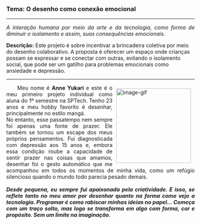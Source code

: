 ### <b>Tema: O desenho como conexão emocional</b>
---
<p align="left" style="text-align: justify;">
<i>A interação humana por meio da arte e da tecnologia, como forma de diminuir o isolamento e assim, suas consequências emocionais.</i><br>

<b>Descrição:</b>
Este projeto é sobre incentivar a brincadeira coletiva por meio do desenho colaborativo. A proposta é oferecer um espaço onde crianças possam se expressar e se conectar com outras, evitando o isolamento social, que pode ser um gatilho para problemas emocionais como ansiedade e depressão. </p>
<hr>

<img align="right" style="margin: 10px" alt="image-gif" width="200" src="image/gif.gif">

<p align="left" style="text-align: justify;">
    &nbsp;&nbsp;&nbsp;&nbsp; Meu nome é <b>Anne Yukari</b> e este é o meu primeiro projeto individual como aluna do 1º semestre na SPTech. Tenho 23 anos e meu hobby favorito é desenhar, principalmente no estilo mangá.<br>
No entanto, esse passatempo nem sempre foi apenas uma fonte de prazer. Ele também se tornou um escape dos meus próprios pensamentos. Fui diagnosticada com depressão aos 15 anos e, embora essa condição roube a capacidade de sentir prazer nas coisas que amamos, desenhar foi o gesto automático que me acompanhou em todos os momentos de minha vida, como um refúgio silencioso quando o mundo todo parecia pesado demais.<br><br>
    <b><i>Desde pequena, eu sempre fui apaixonada pela criatividade. E isso, se reflete tanto no meu amor por desenhar quanto na forma como vejo a tecnologia. Programar é como rabiscar minhas ideias no papel... Começa com um traço solto, mas logo se transforma em algo com forma, cor e propósito. Sem um limite na imaginação.</i></b>
</p>




